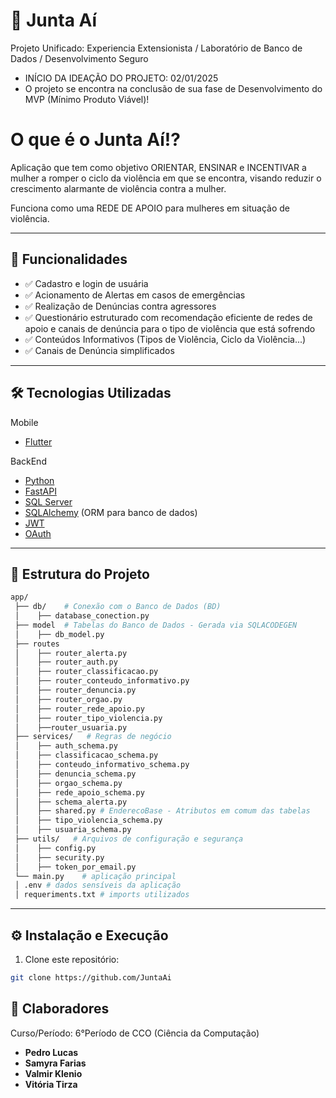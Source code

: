 # 🤝 Junta Aí

Projeto Unificado: Experiencia Extensionista / Laboratório de Banco de Dados / Desenvolvimento Seguro

- INÍCIO DA IDEAÇÃO DO PROJETO: 02/01/2025
- O projeto se encontra na conclusão de sua fase de Desenvolvimento do MVP (Mínimo Produto Viável)!

# O que é o Junta Aí!?

Aplicação que tem como objetivo ORIENTAR, ENSINAR e INCENTIVAR a mulher a romper o ciclo da violência em que se encontra, visando reduzir o crescimento alarmante de violência contra a mulher.

Funciona como uma REDE DE APOIO para mulheres em situação de violência.

---

## 🚀 Funcionalidades

* ✅ Cadastro e login de usuária
* ✅ Acionamento de Alertas em casos de emergências
* ✅ Realização de Denúncias contra agressores
* ✅ Questionário estruturado com recomendação eficiente de redes de apoio e canais de denúncia para o tipo de violência que está sofrendo
* ✅ Conteúdos Informativos (Tipos de Violência, Ciclo da Violência...)
* ✅ Canais de Denúncia simplificados

---

## 🛠️ Tecnologias Utilizadas

Mobile
* [Flutter](https://flutter.dev/)

BackEnd
* [Python](https://www.python.org/)
* [FastAPI](https://fastapi.tiangolo.com/)
* [SQL Server](https://www.microsoft.com/sql-server)
* [SQLAlchemy](https://www.sqlalchemy.org/) (ORM para banco de dados)
* [JWT](https://jwt.io/)
* [OAuth](https://oauth.net/2/)

---

## 📂 Estrutura do Projeto

```bash
app/
 ├── db/    # Conexão com o Banco de Dados (BD)
 │    ├── database_conection.py
 ├── model  # Tabelas do Banco de Dados - Gerada via SQLACODEGEN
 │    ├── db_model.py
 ├── routes
 │    ├── router_alerta.py
 │    ├── router_auth.py
 │    ├── router_classificacao.py
 │    ├── router_conteudo_informativo.py
 │    ├── router_denuncia.py
 │    ├── router_orgao.py
 │    ├── router_rede_apoio.py
 │    ├── router_tipo_violencia.py
 │    ├──router_usuaria.py
 ├── services/   # Regras de negócio
 │    ├── auth_schema.py
 │    ├── classificacao_schema.py
 │    ├── conteudo_informativo_schema.py
 │    ├── denuncia_schema.py
 │    ├── orgao_schema.py
 │    ├── rede_apoio_schema.py
 │    ├── schema_alerta.py
 │    ├── shared.py # EnderecoBase - Atributos em comum das tabelas
 │    ├── tipo_violencia_schema.py
 │    ├── usuaria_schema.py
 ├── utils/   # Arquivos de configuração e segurança
 │    ├── config.py
 │    ├── security.py
 │    ├── token_por_email.py
 └── main.py    # aplicação principal
 │ .env # dados sensíveis da aplicação
 │ requeriments.txt # imports utilizados

```

---

## ⚙️ Instalação e Execução

1. Clone este repositório:

```bash
git clone https://github.com/JuntaAi
```

## 🤝 Claboradores

Curso/Período: 6°Período de CCO (Ciência da Computação)

* **Pedro Lucas**
* **Samyra Farias**
* **Valmir Klenio**
* **Vitória Tirza**

